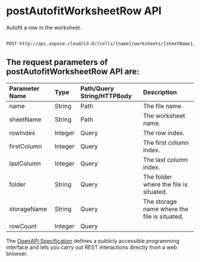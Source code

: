 # **postAutofitWorksheetRow API**

Autofit a row in the worksheet. 

```bash

POST http://api.aspose.cloud/v3.0//cells/{name}/worksheets/{sheetName}/autofitrow

```

## The request parameters of **postAutofitWorksheetRow** API are: 

| Parameter Name | Type | Path/Query String/HTTPBody | Description | 
| :- | :- | :- |:- | 
|name|String|Path|The file name.|
|sheetName|String|Path|The worksheet name.|
|rowIndex|Integer|Query|The row index.|
|firstColumn|Integer|Query|The first column index.|
|lastColumn|Integer|Query|The last column index.|
|folder|String|Query|The folder where the file is situated.|
|storageName|String|Query|The storage name where the file is situated.|
|rowCount|Integer|Query||


The [OpenAPI Specification](https://reference.aspose.cloud/cells/#/WorksheetsController/PostAutofitWorksheetRow) defines a publicly accessible programming interface and lets you carry out REST interactions directly from a web browser.
